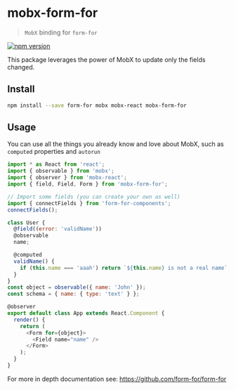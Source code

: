 # mobx-form-for

> `MobX` binding for `form-for`

[![npm version](https://img.shields.io/npm/v/mobx-form-for.svg)](https://www.npmjs.org/package/mobx-form-for)

This package leverages the power of MobX to update only the fields changed.

## Install

```sh
npm install --save form-for mobx mobx-react mobx-form-for
```

## Usage

You can use all the things you already know and love about MobX, such as `computed` properties and `autorun`

```js
import * as React from 'react';
import { observable } from 'mobx';
import { observer } from 'mobx-react';
import { field, Field, Form } from 'mobx-form-for';

// Import some fields (you can create your own as well)
import { connectFields } from 'form-for-components';
connectFields();

class User {
  @field((error: 'validName'))
  @observable
  name;

  @computed
  validName() {
    if (this.name === 'aaah') return `${this.name} is not a real name`;
  }
}
const object = observable({ name: 'John' });
const schema = { name: { type: 'text' } };

@observer
export default class App extends React.Component {
  render() {
    return (
      <Form for={object}>
        <Field name="name" />
      </Form>
    );
  }
}
```

For more in depth documentation see: https://github.com/form-for/form-for

